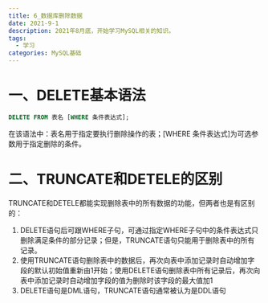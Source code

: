 ```yaml
---
title: 6_数据库删除数据
date: 2021-9-1
description: 2021年8月底，开始学习MySQL相关的知识。
tags:
  - 学习
categories: MySQL基础
---
```


# 一、DELETE基本语法

```sql
DELETE FROM 表名 [WHERE 条件表达式];
```

在该语法中：表名用于指定要执行删除操作的表；[WHERE 条件表达式]为可选参数用于指定删除的条件。

# 二、TRUNCATE和DETELE的区别

TRUNCATE和DETELE都能实现删除表中的所有数据的功能，但两者也是有区别的：

1. DELETE语句后可跟WHERE子句，可通过指定WHERE子句中的条件表达式只删除满足条件的部分记录；但是，TRUNCATE语句只能用于删除表中的所有记录。
2. 使用TRUNCATE语句删除表中的数据后，再次向表中添加记录时自动增加字段的默认初始值重新由1开始；使用DELETE语句删除表中所有记录后，再次向表中添加记录时自动增加字段的值为删除时该字段的最大值加1
3. DELETE语句是DML语句，TRUNCATE语句通常被认为是DDL语句